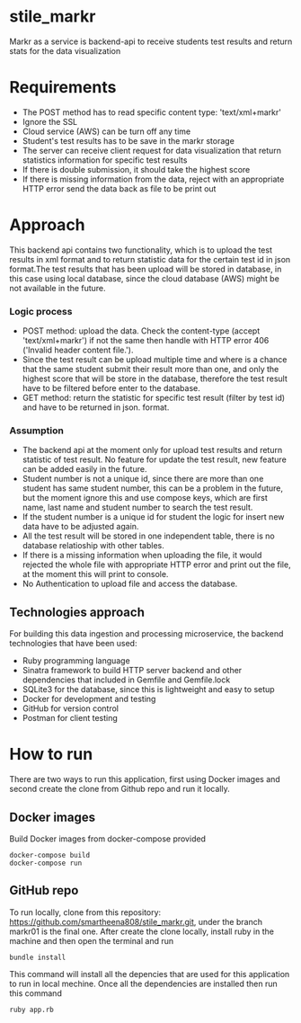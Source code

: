# stile_markr
Markr as a service is backend-api to receive students test results and return stats for the data visualization

# Requirements
- The POST method has to read specific content type: 'text/xml+markr'
- Ignore the SSL 
- Cloud service (AWS) can be turn off any time
- Student's test results has to be save in the markr storage
- The server can receive client request for data visualization that return statistics information for specific test results
- If there is double submission, it should take the highest score
- If there is missing information from the data, reject with an appropriate HTTP error send the data back as file to be print out
# Approach
This backend api contains two functionality, which is to upload the test results in xml format and to return statistic data for the certain test id in json format.The test results that has been upload will be stored in database, in this case using local database, since the cloud database (AWS) might be not available in the future. 
### Logic process
- POST method: upload the data. Check the content-type (accept 'text/xml+markr') if not the same then handle with HTTP error 406 ('Invalid header content file.'). 
- Since the test result can be upload multiple time and where is a chance that the same student submit their result more than one, and only the highest score that will be store in the database, therefore the test result have to be filtered before enter to the database.  
- GET method: return the statistic for specific test result (filter by test id) and have to be returned in json. format. 
### Assumption
- The backend api at the moment only for upload test results and return statistic of test result. No feature for update the test result, new feature can be added easily in the future.
- Student number is not a unique id, since there are more than one student has same student number, this can be a problem in the future, but the moment ignore this and use compose keys, which are first name, last name and student number to search the test result.
- If the student number is a unique id for student the logic for insert new data have to be adjusted again.
- All the test result will be stored in one independent table, there is no database relatioship with other tables.
- If there is a missing information when uploading the file, it would rejected the whole file with appropriate HTTP error and print out the file, at the moment this will print to console.
- No Authentication to upload file and access the database.
## Technologies approach
For building this data ingestion and processing microservice, the backend technologies that have been used:
- Ruby programming language 
- Sinatra framework to build HTTP server backend and other dependencies that included in Gemfile and Gemfile.lock
- SQLite3 for the database, since this is lightweight and easy to setup
- Docker for development and testing
- GitHub for version control
- Postman for client testing

# How to run
There are two ways to run this application, first using Docker images and second create the clone from Github repo and run it locally.
## Docker images
Build Docker images from docker-compose provided
```console
docker-compose build
docker-compose run
```
## GitHub repo
To run locally, clone from this repository:
https://github.com/smartheena808/stile_markr.git, under the branch markr01 is the final one.
After create the clone locally, install ruby in the machine and then open the terminal and run
```console
bundle install
```
This command will install all the depencies that are used for this application to run in local mechine. Once all the dependencies are installed then run this command
```console
ruby app.rb
```





